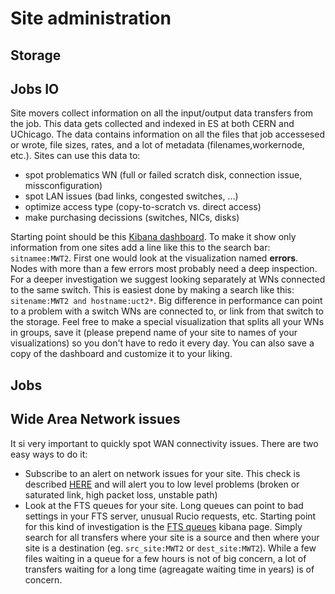 # Site administration
## Storage
## Jobs IO
Site movers collect information on all the input/output data transfers from the job. This data gets collected and indexed in ES at both CERN and UChicago. The data contains information on all the files that job accessesed or wrote, file sizes, rates, and a lot of metadata (filenames,workernode, etc.). Sites can use this data to:
 
   * spot problematics WN (full or failed scratch disk, connection issue, missconfiguration)
   * spot LAN issues (bad links, congested switches, ...)
   * optimize access type (copy-to-scratch vs. direct access)
   * make purchasing decissions (switches, NICs, disks) 

   Starting point should be this [Kibana dashboard](http://atlas-kibana.mwt2.org:5601/app/kibana#/dashboard/bc828870-f566-11e7-8f2f-ab6704660c79). To make it show only information from one sites add a line like this to the search bar:
   ```sitnamee:MWT2```. First one would look at the visualization named __errors__. Nodes with more than a few errors most probably need a deep inspection. 
   For a deeper investigation we suggest looking separately at WNs connected to the same switch. This is easiest done by making a search like this: ```sitename:MWT2 and hostname:uct2*```. Big difference in performance can point to a problem with a switch WNs are connected to, or link from that switch to the storage. Feel free to make a special visualization that splits all your WNs in groups, save it (please prepend name of your site to names of your visualizations) so you don't have to redo it every day. You can also save a copy of the dashboard and customize it to your liking. 

## Jobs
## Wide Area Network issues
It si very important to quickly spot WAN connectivity issues. There are two easy ways to do it: 
   
   * Subscribe to an alert on network issues for your site. This check is described [HERE](alarms_and_alerts/#network-issues) and will alert you to low level problems (broken or saturated link, high packet loss, unstable path)
   * Look at the FTS queues for your site. Long queues can point to bad settings in your FTS server, unusual Rucio requests, etc. Starting point for this kind of investigation is the [FTS queues]() kibana page. Simply search for all transfers where your site is a source and then where your site is a destination (eg. ```src_site:MWT2``` or ```dest_site:MWT2```). While a few files waiting in a queue for a few hours is not of big concern, a lot of transfers waiting for a long time (agreagate waiting time in years) is of concern.

